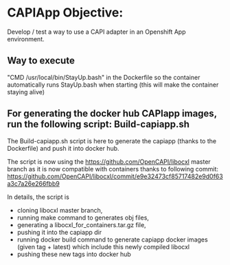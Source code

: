 # CAPIApp Objective:
Develop / test a way to use a CAPI adapter in an Openshift App environment.

## Way to execute
"CMD /usr/local/bin/StayUp.bash" in the Dockerfile so the container automatically runs StayUp.bash when starting
(this will make the container staying alive)

## For generating the docker hub CAPIapp images, run the following script: Build-capiapp.sh
The Build-capiapp.sh script is here to generate the capiapp (thanks to the Dockerfile) and push it into docker hub.

The script is now using the https://github.com/OpenCAPI/libocxl master branch as it is now compatible with containers thanks to following commit:
https://github.com/OpenCAPI/libocxl/commit/e9e32473cf85717482e9d0f63a3c7a26e266fbb9

In details, the script is
  - cloning libocxl master branch,
  - running make command to generates obj files,
  - generating a libocxl_for_containers.tar.gz file,
  - pushing it into the capiapp dir
  - running docker build command to generate capiapp docker images (given tag + latest) which include this newly compiled libocxl
  - pushing these new tags into docker hub

